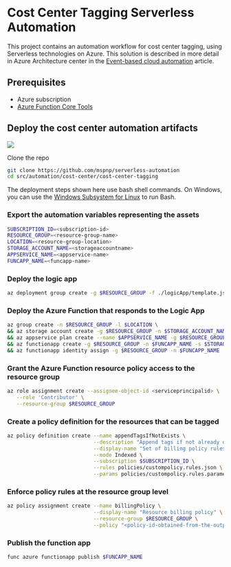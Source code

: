 # Cost Center Tagging Serverless Automation

This project contains an automation workflow for cost center tagging, using Serverless technologies on Azure. This solution is described in more detail in Azure Architecture center in the [Event-based cloud automation](https://learn.microsoft.com/azure/architecture/reference-architectures/serverless/cloud-automation) article.

## Prerequisites

- Azure subscription
- [Azure Function Core Tools](https://learn.microsoft.com/azure/azure-functions/functions-run-local)

## Deploy the cost center automation artifacts

<a href="https://shell.azure.com" title="Launch Azure Cloud Shell"><img name="launch-cloud-shell" src="https://learn.microsoft.com/azure/includes/media/cloud-shell-try-it/launchcloudshell.png" /></a>

Clone the repo

```bash
git clone https://github.com/mspnp/serverless-automation
cd src/automation/cost-center/cost-center-tagging
```

The deployment steps shown here use bash shell commands. On Windows, you can use the [Windows Subsystem for Linux](https://learn.microsoft.com/windows/wsl/about) to run Bash.

### Export the automation variables representing the assets

```bash
SUBSCRIPTION_ID=<subscription-id>
RESOURCE_GROUP=<resource-group-name>
LOCATION=<resource-group-location>
STORAGE_ACCOUNT_NAME=<storageaccountname>
APPSERVICE_NAME=<appservice-name>
FUNCAPP_NAME=<funcapp-name>
```

### Deploy the logic app

```bash
az deployment group create -g $RESOURCE_GROUP -f ./logicApp/template.json  
```

### Deploy the Azure Function that responds to the Logic App

```bash
az group create -n $RESOURCE_GROUP -l $LOCATION \
&& az storage account create -g $RESOURCE_GROUP -n $STORAGE_ACCOUNT_NAME --sku Standard_LRS \
&& az appservice plan create --name $APPSERVICE_NAME -g $RESOURCE_GROUP --sku S1 \
&& az functionapp create -g $RESOURCE_GROUP -n $FUNCAPP_NAME -s $STORAGE_ACCOUNT_NAME --plan $APPSERVICE_NAME \
&& az functionapp identity assign -g $RESOURCE_GROUP -n $FUNCAPP_NAME
```

### Grant the Azure Function resource policy access to the resource group

```bash
az role assignment create --assignee-object-id <serviceprincipalid> \
   --role 'Contributor' \
   --resource-group $RESOURCE_GROUP
```

### Create a policy definition for the resources that can be tagged

```bash
az policy definition create --name appendTagsIfNotExists \
                            --description "Append tags if not already defined for supported resources" \
                            --display-name "Set of billing policy rules" \
                            --mode Indexed \
                            --subscription $SUBSCRIPTION_ID \
                            --rules policies/custompolicy.rules.json \
                            --params policies/custompolicy.rules.parameters.json

```

### Enforce policy rules at the resource group level

```bash
az policy assignment create --name billingPolicy \
                            --display-name "Resource billing policy" \
                            --resource-group $RESOURCE_GROUP \
                            --policy "<policy-id-obtained-from-the-output-of-previous-command>"
```

### Publish the function app

```bash
func azure functionapp publish $FUNCAPP_NAME
```
